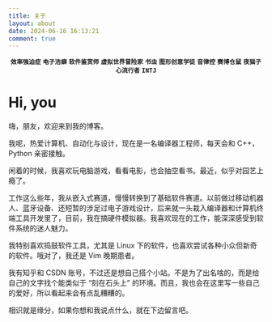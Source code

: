 ```yaml
---
title: 关于
layout: about
date: 2024-06-16 16:13:21
comment: true
---
```

<center> <code><strong>效率强迫症</strong></code> <code><strong>电子洁癖</strong></code> <code><strong>软件鉴赏师</strong></code> <code><strong>虚拟世界冒险家</strong></code> <code><strong>书虫</strong></code> <code><strong>图形创意学徒</strong></code> <code><strong>音律控</strong></code> <code><strong>赛博仓鼠</strong></code> <code><strong>夜猫子</strong></code> <code><strong>心流行者</strong></code> <code><strong>INTJ</strong></code> </center>

# Hi, you

嗨，朋友，欢迎来到我的博客。

我呢，热爱计算机、自动化与设计，现在是一名编译器工程师，每天会和 C++，Python 亲密接触。

闲着的时候，我喜欢玩电脑游戏，看看电影，也会抽空看书。最近，似乎对园艺上瘾了。

工作这么些年，我从嵌入式赛道，慢慢转换到了基础软件赛道。以前做过移动机器人、蓝牙设备、还短暂的涉足过电子游戏设计，后来就一头栽入编译器和计算机终端工具开发里了，目前，我在搞硬件模拟器。我喜欢现在的工作，能深深感受到软件系统的迷人魅力。

我特别喜欢捣鼓软件工具，尤其是 Linux 下的软件，也喜欢尝试各种小众但新奇的软件。哦对了，我还是 Vim 晚期患者。

我有知乎和 CSDN 账号，不过还是想自己搭个小站。不是为了出名啥的，而是给自己的文字找个能类似于 “刻在石头上” 的环境。而且，我也会在这里写一些自己的爱好，所以看起来会有点乱糟糟的。

相识就是缘分，如果你想和我说点什么，就在下边留言吧。
